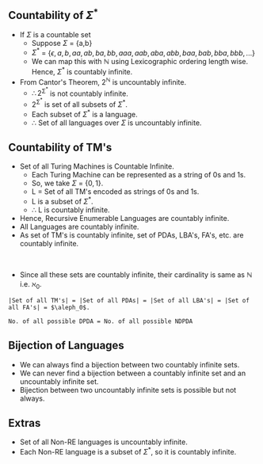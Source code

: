 ## Countability of $\Sigma^*$

- If $\Sigma$ is a countable set
  - Suppose $\Sigma$ = \{a,b\}
  - $\Sigma^*$ = $\{\epsilon, a, b, aa, ab, ba, bb, aaa, aab, aba, abb, baa, bab, bba, bbb, ...\}$
  - We can map this with $\mathbb{N}$ using Lexicographic ordering length wise. Hence, $\Sigma^*$ is countably infinite.
- From Cantor's Theorem, $2^{\mathbb{N}}$ is uncountably infinite.
  - $\therefore 2^{\mathbb{\Sigma^{*}}}$ is not countably infinite.
  - $2^{\mathbb{\Sigma^{*}}}$ is set of all subsets of $\Sigma^*$.
  - Each subset of $\Sigma^*$ is a language.
  - $\therefore$ Set of all languages over $\Sigma$ is uncountably infinite.

## Countability of TM's

- Set of all Turing Machines is Countable Infinite.
  - Each Turing Machine can be represented as a string of 0s and 1s.
  - So, we take $\Sigma$ = $\{0,1\}$.
  - L = Set of all TM's encoded as strings of 0s and 1s.
  - L is a subset of $\Sigma^*$.
  - $\therefore$ L is countably infinite.
- Hence, Recursive Enumerable Languages are countably infinite.
- All Languages are countably infinite.
- As set of TM's is countably infinite, set of PDAs, LBA's, FA's, etc. are countably infinite.

<br/>

- Since all these sets are countably infinite, their cardinality is same as $\mathbb{N}$ i.e. $\aleph_0$.
```text
|Set of all TM's| = |Set of all PDAs| = |Set of all LBA's| = |Set of all FA's| = $\aleph_0$.

No. of all possible DPDA = No. of all possible NDPDA
```

## Bijection of Languages
- We can always find a bijection between two countably infinite sets.
- We can never find a bijection between a countably infinite set and an uncountably infinite set.
- Bijection between two uncountably infinite sets is possible but not always.

## Extras
- Set of all Non-RE languages is uncountably infinite.
- Each Non-RE language is a subset of $\Sigma^*$, so it is countably infinite.